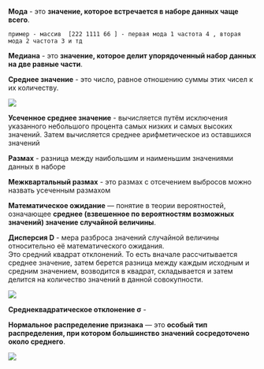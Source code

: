 **Мода** - это **значение, которое встречается в наборе данных чаще всего**.

	пример - массив  [222 1111 66 ] - первая мода 1 частота 4 , вторая мода 2 частота 3 и тд

 **Медиана** - это **значение, которое делит упорядоченный набор данных на две равные части**.

**Среднее значение** - это число, равное отношению суммы этих чисел к их количеству.


![](https://wikimedia.org/api/rest_v1/media/math/render/svg/52a4490ec47192d3f77fbdf9bc8eddacdf2631f2)

**Усеченное среднее значение** -  вычисляется путём исключения указанного небольшого процента самых низких и самых высоких значений. Затем вычисляется среднее арифметическое из оставшихся значений

**Размах** - разница между наибольшим и наименьшим значениями данных в наборе

**Межквартальный размах** - это размах с отсечением выбросов  можно назвать усеченным размахом


**Математическое ожидание** — понятие в теории вероятностей, означающее **среднее (взвешенное по вероятностям возможных значений) значение случайной величины**.

**Дисперсия  D** - мера разброса значений случайной величины относительно её математического ожидания. 
Это средний квадрат отклонений. То есть вначале рассчитывается среднее значение, затем берется разница между каждым исходным и средним значением, возводится в квадрат, складывается и затем делится на количество значений в данной совокупности.


![](disper.png)

**Среднеквадратическое отклонение σ** -





**Нормальное распределение признака** — это **особый тип распределения, при котором большинство значений сосредоточено около среднего**.


![](norm.jpg)






